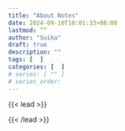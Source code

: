 ```yaml
---
title: "About Notes"
date: 2024-09-10T10:01:33+08:00
lastmod: “”
author: "Suika"
draft: true
description: ""
tags: [  ]
categories: [  ]
# series: [ "" ]
# series_order: 
---
```


{{< lead >}}

{{< /lead >}}
